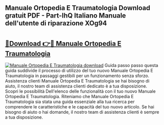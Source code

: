 ## Manuale Ortopedia E Traumatologia Download gratuit PDF - Part-IhQ Italiano Manuale dell'utente di riparazione XOg94

# <h2><a href="http://dfgvpr3.blite.top/?on=Manuale+Ortopedia+E+Traumatologia">🔗Download 👉🔴 Manuale Ortopedia E Traumatologia</a></h2>

[![Manuale Ortopedia E Traumatologia download](https://i.imgur.com/lujVjoI.png)](http://dfgvpr3.blite.top/?on=Manuale+Ortopedia+E+Traumatologia)
Guida passo passo questa guida suddivide il processo di utilizzo del tuo nuovo Manuale Ortopedia E Traumatologia in passaggi gestibili per un funzionamento senza sforzo. Assistenza clienti Manuale Ortopedia E Traumatologia se hai bisogno di aiuto, il nostro team di assistenza clienti dedicato è a tua disposizione. Scopri le possibilità Dell'elenco delle funzionalità con il tuo nuovo Manuale Ortopedia E Traumatologia. Riteniamo che Manuale Ortopedia E Traumatologia sia stata una guida essenziale alla tua ricerca per comprendere le caratteristiche e le capacità del tuo nuovo articolo. Se hai bisogno di aiuto o hai domande, il nostro team di assistenza clienti è sempre a tua disposizione.
